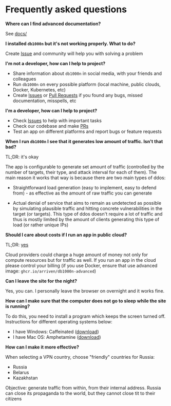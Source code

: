 # Frequently asked questions

**Where can I find advanced documentation?**

See [docs/](docs/)

**I installed `db1000n` but it's not working properly. What to do?**

Create [Issue](https://github.com/Arriven/db1000n/issues) and community will help you with solving a problem

**I'm not a developer, how can I help to project?**

- Share information about `db1000n` in social media, with your friends and colleagues
- Run `db1000n` on every possible platform (local machine, public clouds, Docker, Kubernetes, etc)
- Create [Issues](https://github.com/Arriven/db1000n/issues) or [Pull Requests](https://github.com/Arriven/db1000n/pulls) if you found any bugs, missed documentation, misspells, etc

**I'm a developer, how can I help to project?**

- Check [Issues](https://github.com/Arriven/db1000n/issues) to help with important tasks
- Check our codebase and make [PRs](https://github.com/Arriven/db1000n/pulls)
- Test an app on different platforms and report bugs or feature requests

**When I run `db1000n` I see that it generates low amount of traffic. Isn't that bad?**

TL;DR: it's okay

The app is configurable to generate set amount of traffic (controlled by the number of targets, their type, and attack interval for each of them).
The main reason it works that way is because there are two main types of ddos:

- Straightforward load generation (easy to implement, easy to defend from) - as effective as the amount of raw traffic you can generate

- Actual denial of service that aims to remain as undetected as possible by simulating plausible traffic and hitting concrete vulnerabilities in the target (or targets). This type of ddos doesn't require a lot of traffic and thus is mostly limited by the amount of clients generating this type of load (or rather unique IPs)

**Should I care about costs if I run an app in public cloud?**

TL;DR: [yes](https://github.com/Arriven/db1000n/issues/153)

Cloud providers could charge a huge amount of money not only for compute resources but for traffic as well.
If you run an app in the cloud please control your billing (if you use Docker, ensure that use advanced image: `ghcr.io/arriven/db1000n-advanced`)

**Can I leave the site for the night?**

Yes, you can. I personally leave the browser on overnight and it works fine.

**How can I make sure that the computer does not go to sleep while the site is running?**

To do this, you need to install a program which keeps the screen turned off. Instructions for different operating systems below:

- I have Windows: Caffeinated ([download](https://www.microsoft.com/en-us/p/windows-caffeinated/9pbvhhsn78bl?activetab=pivot:overviewtab))
- I have Mac OS: Amphetamine ([download](https://apps.apple.com/us/app/amphetamine/id937984704?mt=12))

**How can I make it more effective?**

When selecting a VPN country, choose "friendly" countries for Russia:

- Russia
- Belarus
- Kazakhstan

Objective: generate traffic from within, from their internal address. Russia can close its propaganda to the world, but they cannot close tit to their citizens
